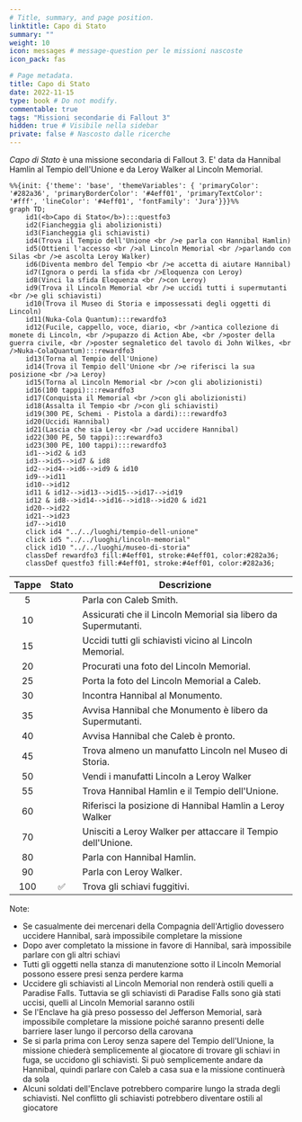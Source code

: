 ```yaml
---
# Title, summary, and page position.
linktitle: Capo di Stato
summary: ""
weight: 10
icon: messages # message-question per le missioni nascoste
icon_pack: fas

# Page metadata.
title: Capo di Stato
date: 2022-11-15
type: book # Do not modify.
commentable: true
tags: "Missioni secondarie di Fallout 3"
hidden: true # Visibile nella sidebar
private: false # Nascosto dalle ricerche
---
```


*Capo di Stato* è una missione secondaria di Fallout 3. E' data da Hannibal Hamlin al Tempio dell'Unione e da Leroy Walker al Lincoln Memorial.


```mermaid
%%{init: {'theme': 'base', 'themeVariables': { 'primaryColor': '#282a36', 'primaryBorderColor': '#4eff01', 'primaryTextColor': '#fff', 'lineColor': '#4eff01', 'fontFamily': 'Jura'}}}%%
graph TD;
    id1(<b>Capo di Stato</b>):::questfo3
    id2(Fiancheggia gli abolizionisti)
    id3(Fiancheggia gli schiavisti)
    id4(Trova il Tempio dell'Unione <br />e parla con Hannibal Hamlin)
    id5(Ottieni l'accesso <br />al Lincoln Memorial <br />parlando con Silas <br />e ascolta Leroy Walker)
    id6(Diventa membro del Tempio <br />e accetta di aiutare Hannibal)
    id7(Ignora o perdi la sfida <br />Eloquenza con Leroy) 
    id8(Vinci la sfida Eloquenza <br />con Leroy)
    id9(Trova il Lincoln Memorial <br />e uccidi tutti i supermutanti <br />e gli schiavisti)
    id10(Trova il Museo di Storia e impossessati degli oggetti di Lincoln)
    id11(Nuka-Cola Quantum):::rewardfo3
    id12(Fucile, cappello, voce, diario, <br />antica collezione di monete di Lincoln, <br />pupazzo di Action Abe, <br />poster della guerra civile, <br />poster segnaletico del tavolo di John Wilkes, <br />Nuka-ColaQuantum):::rewardfo3
    id13(Torna al Tempio dell'Unione)
    id14(Trova il Tempio dell'Unione <br />e riferisci la sua posizione <br />a Leroy) 
    id15(Torna al Lincoln Memorial <br />con gli abolizionisti)
    id16(100 tappi):::rewardfo3
    id17(Conquista il Memorial <br />con gli abolizionisti)
    id18(Assalta il Tempio <br />con gli schiavisti)
    id19(300 PE, Schemi - Pistola a dardi):::rewardfo3
    id20(Uccidi Hannibal)
    id21(Lascia che sia Leroy <br />ad uccidere Hannibal)
    id22(300 PE, 50 tappi):::rewardfo3
    id23(300 PE, 100 tappi):::rewardfo3
    id1-->id2 & id3
    id3-->id5-->id7 & id8
    id2-->id4-->id6-->id9 & id10
    id9-->id11
    id10-->id12
    id11 & id12-->id13-->id15-->id17-->id19
    id12 & id8-->id14-->id16-->id18-->id20 & id21
    id20-->id22
    id21-->id23
    id7-->id10
    click id4 "../../luoghi/tempio-dell-unione"
    click id5 "../../luoghi/lincoln-memorial"
    click id10 "../../luoghi/museo-di-storia"
    classDef rewardfo3 fill:#4eff01, stroke:#4eff01, color:#282a36;
    classDef questfo3 fill:#4eff01, stroke:#4eff01, color:#282a36;
```

| Tappe |       Stato        | Descrizione                                                    |
| :---: | :----------------: | -------------------------------------------------------------- |
|   5   |                    | Parla con Caleb Smith.                                         |
|  10   |                    | Assicurati che il Lincoln Memorial sia libero da Supermutanti. |
|  15   |                    | Uccidi tutti gli schiavisti vicino al Lincoln Memorial.        |
|  20   |                    | Procurati una foto del Lincoln Memorial.                       |
|  25   |                    | Porta la foto del Lincoln Memorial a Caleb.                    |
|  30   |                    | Incontra Hannibal al Monumento.                                |
|  35   |                    | Avvisa Hannibal che Monumento è libero da Supermutanti.        |
|  40   |                    | Avvisa Hannibal che Caleb è pronto.                            |
|  45   |                    | Trova almeno un manufatto Lincoln nel Museo di Storia.         |
|  50   |                    | Vendi i manufatti Lincoln a Leroy Walker                       |
|  55   |                    | Trova Hannibal Hamlin e il Tempio dell'Unione.                 |
|  60   |                    | Riferisci la posizione di Hannibal Hamlin a Leroy Walker       |
|  70   |                    | Unisciti a Leroy Walker per attaccare il Tempio dell'Unione.   |
|  80   |                    | Parla con Hannibal Hamlin.                                     |
|  90   |                    | Parla con Leroy Walker.                                        |
|  100  | :white_check_mark: | Trova gli schiavi fuggitivi.                                   |

Note:
- Se casualmente dei mercenari della Compagnia dell'Artiglio dovessero uccidere Hannibal, sarà impossibile completare la missione
- Dopo aver completato la missione in favore di Hannibal, sarà impossibile parlare con gli altri schiavi
- Tutti gli oggetti nella stanza di manutenzione sotto il Lincoln Memorial possono essere presi senza perdere karma
- Uccidere gli schiavisti al Lincoln Memorial non renderà ostili quelli a Paradise Falls. Tuttavia se gli schiavisti di Paradise Falls sono già stati uccisi, quelli al Lincoln Memorial saranno ostili
- Se l'Enclave ha già preso possesso del Jefferson Memorial, sarà impossibile completare la missione poiché saranno presenti delle barriere laser lungo il percorso della carovana
- Se si parla prima con Leroy senza sapere del Tempio dell'Unione, la missione chiederà semplicemente al giocatore di trovare gli schiavi in fuga, se uccidono gli schiavisti. Si può semplicemente andare da Hannibal, quindi parlare con Caleb a casa sua e la missione continuerà da sola
- Alcuni soldati dell'Enclave potrebbero comparire lungo la strada degli schiavisti. Nel conflitto gli schiavisti potrebbero diventare ostili al giocatore
